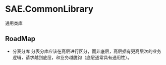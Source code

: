 # SAE.CommonLibrary
通用类库

## RoadMap

 - 分表分库
   分表分库应该在高层进行区分，而非底层，高层据有更高层次的业务逻辑，请求越到底层，和业务越脱钩（底层通常具有通用性）。
